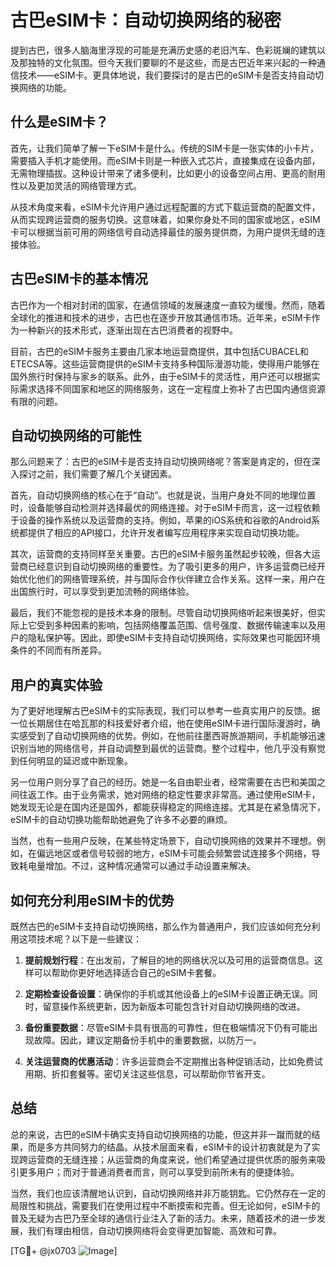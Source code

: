 # 古巴eSIM卡：自动切换网络的秘密

提到古巴，很多人脑海里浮现的可能是充满历史感的老旧汽车、色彩斑斓的建筑以及那独特的文化氛围。但今天我们要聊的不是这些，而是古巴近年来兴起的一种通信技术——eSIM卡。更具体地说，我们要探讨的是古巴的eSIM卡是否支持自动切换网络的功能。

## 什么是eSIM卡？

首先，让我们简单了解一下eSIM卡是什么。传统的SIM卡是一张实体的小卡片，需要插入手机才能使用。而eSIM卡则是一种嵌入式芯片，直接集成在设备内部，无需物理插拔。这种设计带来了诸多便利，比如更小的设备空间占用、更高的耐用性以及更加灵活的网络管理方式。

从技术角度来看，eSIM卡允许用户通过远程配置的方式下载运营商的配置文件，从而实现跨运营商的服务切换。这意味着，如果你身处不同的国家或地区，eSIM卡可以根据当前可用的网络信号自动选择最佳的服务提供商，为用户提供无缝的连接体验。

## 古巴eSIM卡的基本情况

古巴作为一个相对封闭的国家，在通信领域的发展速度一直较为缓慢。然而，随着全球化的推进和技术的进步，古巴也在逐步开放其通信市场。近年来，eSIM卡作为一种新兴的技术形式，逐渐出现在古巴消费者的视野中。

目前，古巴的eSIM卡服务主要由几家本地运营商提供，其中包括CUBACEL和ETECSA等。这些运营商提供的eSIM卡支持多种国际漫游功能，使得用户能够在国外旅行时保持与家乡的联系。此外，由于eSIM卡的灵活性，用户还可以根据实际需求选择不同国家和地区的网络服务，这在一定程度上弥补了古巴国内通信资源有限的问题。

## 自动切换网络的可能性

那么问题来了：古巴的eSIM卡是否支持自动切换网络呢？答案是肯定的，但在深入探讨之前，我们需要了解几个关键因素。

首先，自动切换网络的核心在于“自动”。也就是说，当用户身处不同的地理位置时，设备能够自动检测并选择最优的网络连接。对于eSIM卡而言，这一过程依赖于设备的操作系统以及运营商的支持。例如，苹果的iOS系统和谷歌的Android系统都提供了相应的API接口，允许开发者编写应用程序来实现自动切换功能。

其次，运营商的支持同样至关重要。古巴的eSIM卡服务虽然起步较晚，但各大运营商已经意识到自动切换网络的重要性。为了吸引更多的用户，许多运营商已经开始优化他们的网络管理系统，并与国际合作伙伴建立合作关系。这样一来，用户在出国旅行时，可以享受到更加流畅的网络体验。

最后，我们不能忽视的是技术本身的限制。尽管自动切换网络听起来很美好，但实际上它受到多种因素的影响，包括网络覆盖范围、信号强度、数据传输速率以及用户的隐私保护等。因此，即使eSIM卡支持自动切换网络，实际效果也可能因环境条件的不同而有所差异。

## 用户的真实体验

为了更好地理解古巴eSIM卡的实际表现，我们可以参考一些真实用户的反馈。据一位长期居住在哈瓦那的科技爱好者介绍，他在使用eSIM卡进行国际漫游时，确实感受到了自动切换网络的优势。例如，在他前往墨西哥旅游期间，手机能够迅速识别当地的网络信号，并自动调整到最优的运营商。整个过程中，他几乎没有察觉到任何明显的延迟或中断现象。

另一位用户则分享了自己的经历。她是一名自由职业者，经常需要在古巴和美国之间往返工作。由于业务需求，她对网络的稳定性要求非常高。通过使用eSIM卡，她发现无论是在国内还是国外，都能获得稳定的网络连接。尤其是在紧急情况下，eSIM卡的自动切换功能帮助她避免了许多不必要的麻烦。

当然，也有一些用户反映，在某些特定场景下，自动切换网络的效果并不理想。例如，在偏远地区或者信号较弱的地方，eSIM卡可能会频繁尝试连接多个网络，导致耗电量增加。不过，这种情况通常可以通过手动设置来解决。

## 如何充分利用eSIM卡的优势

既然古巴的eSIM卡支持自动切换网络，那么作为普通用户，我们应该如何充分利用这项技术呢？以下是一些建议：

1. **提前规划行程**：在出发前，了解目的地的网络状况以及可用的运营商信息。这样可以帮助你更好地选择适合自己的eSIM卡套餐。
   
2. **定期检查设备设置**：确保你的手机或其他设备上的eSIM卡设置正确无误。同时，留意操作系统更新，因为新版本可能包含针对自动切换网络的改进。

3. **备份重要数据**：尽管eSIM卡具有很高的可靠性，但在极端情况下仍有可能出现故障。因此，建议定期备份手机中的重要数据，以防万一。

4. **关注运营商的优惠活动**：许多运营商会不定期推出各种促销活动，比如免费试用期、折扣套餐等。密切关注这些信息，可以帮助你节省开支。

## 总结

总的来说，古巴的eSIM卡确实支持自动切换网络的功能，但这并非一蹴而就的结果，而是多方共同努力的结晶。从技术层面来看，eSIM卡的设计初衷就是为了实现跨运营商的无缝连接；从运营商的角度来说，他们希望通过提供优质的服务来吸引更多用户；而对于普通消费者而言，则可以享受到前所未有的便捷体验。

当然，我们也应该清醒地认识到，自动切换网络并非万能钥匙。它仍然存在一定的局限性和挑战，需要我们在使用过程中不断摸索和完善。但无论如何，eSIM卡的普及无疑为古巴乃至全球的通信行业注入了新的活力。未来，随着技术的进一步发展，我们有理由相信，自动切换网络将会变得更加智能、高效和可靠。

[TG💪+ @jx0703 ![Image](https://github.com/user-attachments/assets/dbca1d08-cadb-493c-b0ec-ad6f7a83f270)]